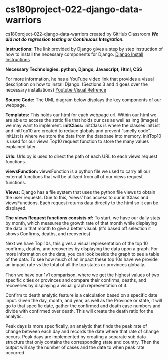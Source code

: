 # cs180project-022-django-data-warriors
cs180project-022-django-data-warriors created by GitHub Classroom
***We did not do regression testing or Continuous Integration.***

**Instructions:**
The link provided by Django gives a step by step instruction of how to install the necessary components for Django.
[Django Install Instructions](https://docs.djangoproject.com/en/3.2/topics/install/)

**Necessary Technologies: python, Django, Javascript, Html, CSS** 

For more information, he has a YouTube video link that provides a visual description on how to install Django. (Sections 3 and 4 goes over the necessary installations)
[Youtube Visual Refrence](https://youtu.be/F5mRW0jo-U4?t=302) 

**Source Code:** 
The UML diagram below displays the key components of our webpage.

**Templates:**
This holds our html for each webpage url. Within our html we are able to access the static file that holds our css as well as img (images) we may want to implement.
**initClass:**
initClass is where the classes initList and initTop10 are created to reduce globals and prevent “smelly code”. initList is where we store the data from the database into memory. initTop10 is used for our views Top10 request function to store the many values explained later.


**Urls:**
Urls.py is used to direct the path of each URL to each views request functions.

**viewsFunction:**
viewsFunction is a python file we used to carry all our external functions that will be utilized from all of our views request functions. 

**Views:**
Django has a file system that uses the python file views to obtain the user requests. Due to this, ‘views’ has access to our initClass and viewsFunctions. Each request returns data directly to the html so it can be displayed. 

**The views Request functions consists of:**
To start, we have our daily stats by month, which measures the growth rate of that month while displaying the data in that month to give a better visual. (it's based off selection it shows Confirms, deaths, and recoveries) 
	
Next we have Top 10s, this gives a visual representation of the top 10 confirms, deaths, and recoveries by displaying the data upon a graph. For more information on the data, you can look beside the graph to see a table of the data. To see how much of an impact these top 10s have we provide an impact rate vs the total of all the top states or provinces globally.

Then we have our 1v1 comparison, where we get the highest values of two specific cities or provinces and compare their confirms, deaths, and recoveries by displaying a visual graph representation of it.	

Confirm to death analytic feature is a calculation based on a specific date input. Given the day, month, and year, as well as the Province or state, it will go to that specific date, gather the confirmed and death case numbers and divide with confirmed over death. This will create the death ratio for the analytic.

Peak days is more specifically, an analytic that finds the peak rate of change between each day and records the date where that rate of change occurs. Peak days are implemented by creating a separate sub data structure that only contains the corresponding state and country. Then the output will say the number of cases and the date to when peak rate occurred.
